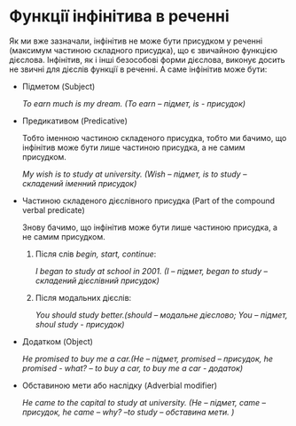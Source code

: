 # Функцiї iнфiнiтива в реченнi

<p>Як ми вже зазначали, інфінітив не може бути присудком у реченні (максимум частиною складного присудка), що є звичайною функцією дієслова. Інфінітив, як і інші безособові форми дієслова, виконує досить не звичні для дієслів функції в реченні. А саме інфінітив може бути:</p>

<ul>
<li><span class="p1">Підметом</span> (Subject)</li>
<p><i>To earn much is my dream. (To earn – підмет, is - присудок)</i></p>
<li><span class="p1">Предикативом</span> (Predicative)</li>
<p>Тобто іменною частиною складеного присудка, тобто ми бачимо, що інфінітив може бути лише частиною присудка, а не самим присудком.</p>
<p><i>My wish is to study at university. (Wish – підмет, is to study – складений іменний присудок)</i></p>
<li><span class="p1">Частиною складеного дієслівного присудка</span> (Part of the compound verbal predicate)</li>
<p>Знову бачимо, що інфінітив може бути лише частиною присудка, а не самим присудком.</p>
<ol>
<li>Після слів <i>begin, start, continue</i>:</li>
<p><i>I began to study at school in 2001. (I – підмет, began to study – складений дієслівний присудок)</i></p>
<li>Після модальних дієслів:</li>
<p><i>You should study better.(should – модальне дієслово; You – підмет, shoul study - присудок)</i></p>
</ol>
<li><span class="p1">Додатком</span> (Object)</li>
<p><i>He promised to buy me a car.(He – підмет, promised – приcудок, he promised -  what? – to buy a car, to buy me a car - додаток)</i></p>
<li><span class="p1">Обставиною мети або наслідку</span> (Adverbial modifier)</li>
<p><i>He came to the capital to study at university. (He – підмет, came – присудок, he came – why? –to study – обставина мети. )</i></p>
</ul>


